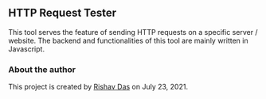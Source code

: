 ## HTTP Request Tester

This tool serves the feature of sending HTTP requests on a specific server / website. The backend and functionalities of this tool are mainly written in Javascript.

### About the author

This project is created by [Rishav Das](https://github.com/rdofficial/) on July 23, 2021.
